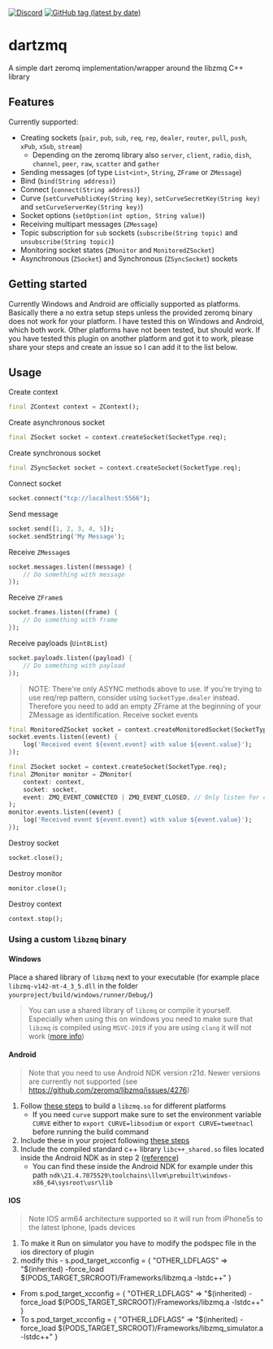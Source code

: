 [![Discord](https://img.shields.io/discord/781219798931603527.svg?label=enwi&logo=discord&logoColor=ffffff&color=7389D8&labelColor=6A7EC2)](https://discord.gg/YxVyJWX62h)
[![GitHub tag (latest by date)](https://img.shields.io/github/v/tag/enwi/dartzmq?label=release)](https://github.com/enwi/dartzmq/releases)

# dartzmq
A simple dart zeromq implementation/wrapper around the libzmq C++ library


## Features
Currently supported:
- Creating sockets (`pair`,  `pub`,  `sub`,  `req`,  `rep`,  `dealer`,  `router`,  `pull`,  `push`,  `xPub`,  `xSub`,  `stream`)
    - Depending on the zeromq library also `server`, `client`, `radio`, `dish`, `channel`, `peer`, `raw`, `scatter` and `gather`
- Sending messages (of type `List<int>`, `String`, `ZFrame` or `ZMessage`)
- Bind (`bind(String address)`)
- Connect (`connect(String address)`)
- Curve (`setCurvePublicKey(String key)`, `setCurveSecretKey(String key)` and `setCurveServerKey(String key)`)
- Socket options (`setOption(int option, String value)`)
- Receiving multipart messages (`ZMessage`)
- Topic subscription for `sub` sockets (`subscribe(String topic)` and `unsubscribe(String topic)`)
- Monitoring socket states (`ZMonitor` and `MonitoredZSocket`)
- Asynchronous (`ZSocket`) and Synchronous (`ZSyncSocket`) sockets


## Getting started
Currently Windows and Android are officially supported as platforms.
Basically there a no extra setup steps unless the provided zeromq binary does not work for your platform.
I have tested this on Windows and Android, which both work. 
Other platforms have not been tested, but should work. 
If you have tested this plugin on another platform and got it to work, please share your steps and create an issue so I can add it to the list below.

## Usage
Create context
```dart
final ZContext context = ZContext();
```

Create asynchronous socket
```dart
final ZSocket socket = context.createSocket(SocketType.req);
```

Create synchronous socket
```dart
final ZSyncSocket socket = context.createSocket(SocketType.req);
```

Connect socket
```dart
socket.connect("tcp://localhost:5566");
```

Send message
```dart
socket.send([1, 2, 3, 4, 5]);
socket.sendString('My Message');
```

Receive `ZMessage`s
```dart
socket.messages.listen((message) {
    // Do something with message
});
```

Receive `ZFrame`s
```dart
socket.frames.listen((frame) {
    // Do something with frame
});
```


Receive payloads (`Uint8List`)
```dart
socket.payloads.listen((payload) {
    // Do something with payload
});
```

> NOTE: There're only ASYNC methods above to use. If you're trying to use req/rep pattern, consider using `SocketType.dealer` instead. Therefore you need to add an empty ZFrame at the beginning of your ZMessage as identification.
Receive socket events
```dart
final MonitoredZSocket socket = context.createMonitoredSocket(SocketType.req);
socket.events.listen((event) {
    log('Received event ${event.event} with value ${event.value}');
});
```
```dart
final ZSocket socket = context.createSocket(SocketType.req);
final ZMonitor monitor = ZMonitor(
    context: context,
    socket: socket,
    event: ZMQ_EVENT_CONNECTED | ZMQ_EVENT_CLOSED, // Only listen for connected and closed events
);
monitor.events.listen((event) {
    log('Received event ${event.event} with value ${event.value}');
});
```

Destroy socket
```dart
socket.close();
```

Destroy monitor
```dart
monitor.close();
```

Destroy context
```dart
context.stop();
```

### Using a custom `libzmq` binary

#### Windows
Place a shared library of `libzmq` next to your executable (for example place `libzmq-v142-mt-4_3_5.dll` in the folder `yourproject/build/windows/runner/Debug/`)

> You can use a shared library of `libzmq` or compile it yourself. 
> Especially when using this on windows you need to make sure that `libzmq` is compiled using `MSVC-2019` if you are using `clang` it will not work ([more info](https://flutterforum.co/t/windows-desktop-flutter-ffi-and-loading-the-clang-library/3842))

#### Android
> Note that you need to use Android NDK version r21d. Newer versions are currently not supported (see https://github.com/zeromq/libzmq/issues/4276)

1. Follow [these steps](https://github.com/zeromq/libzmq/tree/master/builds/android) to build a `libzmq.so` for different platforms
   - If you need `curve` support make sure to set the environment variable `CURVE` either to `export CURVE=libsodium` or `export CURVE=tweetnacl` before running the build command
2. Include these in your project following [these steps](https://github.com/truongsinh/flutter-ffi-samples/blob/master/packages/sqlite/docs/android.md#update-gradle-script)
3. Include the compiled standard c++ library `libc++_shared.so` files located inside the Android NDK as in step 2 ([reference](https://developer.android.com/ndk/guides/cpp-support#cs))
   - You can find these inside the Android NDK for example under this path `ndk\21.4.7075529\toolchains\llvm\prebuilt\windows-x86_64\sysroot\usr\lib`

#### IOS
> Note IOS arm64 architecture supported so it will run from iPhone5s to the latest Iphone, Ipads devices
1. To make it Run on simulator you have to modify the podspec file in the ios directory of plugin
2. modify this   - s.pod_target_xcconfig = { "OTHER_LDFLAGS" => "$(inherited) -force_load $(PODS_TARGET_SRCROOT)/Frameworks/libzmq.a -lstdc++" } 
  - From
  s.pod_target_xcconfig = { "OTHER_LDFLAGS" => "$(inherited) -force_load $(PODS_TARGET_SRCROOT)/Frameworks/libzmq.a -lstdc++" }
  - To
    s.pod_target_xcconfig = { "OTHER_LDFLAGS" => "$(inherited) -force_load $(PODS_TARGET_SRCROOT)/Frameworks/libzmq_simulator.a -lstdc++" }

<!-- ## Additional information
Tell users more about the package: where to find more information, how to 
contribute to the package, how to file issues, what response they can expect 
from the package authors, and more. -->

